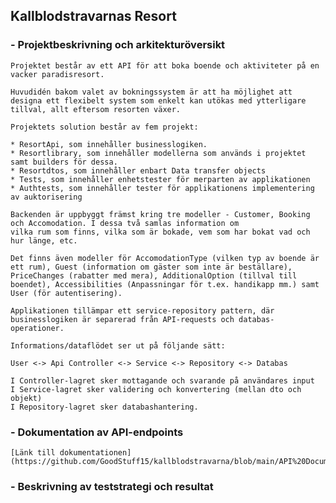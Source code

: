 ## Kallblodstravarnas Resort

   ### - Projektbeskrivning och arkitekturöversikt

    Projektet består av ett API för att boka boende och aktiviteter på en vacker paradisresort. 

    Huvudidén bakom valet av bokningssystem är att ha möjlighet att designa ett flexibelt system som enkelt kan utökas med ytterligare
    tillval, allt eftersom resorten växer.

    Projektets solution består av fem projekt: 
    
    * ResortApi, som innehåller businesslogiken.
    * Resortlibrary, som innehåller modellerna som används i projektet samt builders för dessa.
    * Resortdtos, som innehåller enbart Data transfer objects
    * Tests, som innehåller enhetstester för merparten av applikationen
    * Authtests, som innehåller tester för applikationens implementering av auktorisering

    Backenden är uppbyggt främst kring tre modeller - Customer, Booking och Accomodation. I dessa två samlas information om
    vilka rum som finns, vilka som är bokade, vem som har bokat vad och hur länge, etc.

    Det finns även modeller för AccomodationType (vilken typ av boende är ett rum), Guest (information om gäster som inte är beställare),
    PriceChanges (rabatter med mera), AdditionalOption (tillval till boendet), Accessibilities (Anpassningar för t.ex. handikapp mm.) samt
    User (för autentisering).

    Applikationen tillämpar ett service-repository pattern, där businesslogiken är separerad från API-requests och databas-operationer.

    Informations/dataflödet ser ut på följande sätt:

    User <-> Api Controller <-> Service <-> Repository <-> Databas

    I Controller-lagret sker mottagande och svarande på användares input
    I Service-lagret sker validering och konvertering (mellan dto och objekt)
    I Repository-lagret sker databashantering.

    
  ###  - Dokumentation av API-endpoints

    [Länk till dokumentationen](https://github.com/GoodStuff15/kallblodstravarna/blob/main/API%20Documentation.md)
    
  ###  - Beskrivning av teststrategi och resultat
